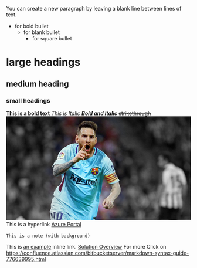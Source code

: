 You can create a new paragraph by leaving a blank line between lines of text.
* for bold bullet
  * for blank bullet
    * for square bullet
# large headings
## medium heading
### small headings
**This is a bold text** _This is Italic_ **_Bold and Italic_** ~~strikethrough~~
<img src="Images/2017-11-08_23-33-12.jpg"/>  
This is a hyperlink <a href="https://portal.azure.com">Azure Portal</a> 

````  
This is a note (with background)
````
This is [an example](http://www.example.com/) inline link.
[Solution Overview](solution-overview)
For more Click on https://confluence.atlassian.com/bitbucketserver/markdown-syntax-guide-776639995.html
